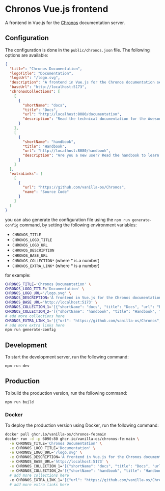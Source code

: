 # Chronos Vue.js frontend

A frontend in Vue.js for the [Chronos](https://github.com/vanilla-os/chronos)
documentation server.

## Configuration

The configuration is done in the `public/chronos.json` file. The following
options are available:

```json
{
  "title": "Chronos Documentation",
  "logoTitle": "Documentation",
  "logoUrl": "/logo.svg",
  "description": "A frontend in Vue.js for the Chronos documentation server.",
  "baseUrl": "http://localhost:5173",
  "chronosCollections": [
    [
      {
        "shortName": "docs",
        "title": "Docs",
        "url": "http://localhost:8080/documentation",
        "description": "Read the technical documentation for the Awesome project."
      }
    ],
    [
      {
        "shortName": "handbook",
        "title": "Handbook",
        "url": "http://localhost:8080/handbook",
        "description": "Are you a new user? Read the handbook to learn how to use the Awesome project."
      }
    ]
  ],
  "extraLinks": [
    [
      {
        "url": "https://github.com/vanilla-os/Chronos",
        "name": "Source Code"
      }
    ]
  ]
}
```

you can also generate the configuration file using the `npm run generate-config`
command, by setting the following environment variables:

- `CHRONOS_TITLE`
- `CHRONOS_LOGO_TITLE`
- `CHRONOS_LOGO_URL`
- `CHRONOS_DESCRIPTION`
- `CHRONOS_BASE_URL`
- `CHRONOS_COLLECTION*` (where \* is a number)
- `CHRONOS_EXTRA_LINK*` (where \* is a number)

for example:

```bash
CHRONOS_TITLE='Chronos Documentation' \
CHRONOS_LOGO_TITLE='Documentation' \
CHRONOS_LOGO_URL='/logo.svg' \
CHRONOS_DESCRIPTION='A frontend in Vue.js for the Chronos documentation server.' \
CHRONOS_BASE_URL='http://localhost:5173' \
CHRONOS_COLLECTION_1='[{"shortName": "docs", "title": "Docs", "url": "http://localhost:8080/documentation", "description": "Read the technical documentation for the Awesome project."}]' \
CHRONOS_COLLECTION_2='[{"shortName": "handbook", "title": "Handbook", "url": "http://localhost:8080/handbook", "description": "Are you a new user? Read the handbook to learn how to use the Awesome project."}]' \
# add more collections here
CHRONOS_EXTRA_LINK_1='[{"url": "https://github.com/vanilla-os/Chronos", "name": "Source Code"}]' \
# add more extra links here
npm run generate-config
```

## Development

To start the development server, run the following command:

```bash
npm run dev
```

## Production

To build the production version, run the following command:

```bash
npm run build
```

### Docker

To deploy the production version using Docker, run the following command:

```bash
docker pull ghcr.io/vanilla-os/chronos-fe:main
docker run -d -p 6090:80 ghcr.io/vanilla-os/chronos-fe:main \
  -e CHRONOS_TITLE='Chronos Documentation' \
  -e CHRONOS_LOGO_TITLE='Documentation' \
  -e CHRONOS_LOGO_URL='/logo.svg' \
  -e CHRONOS_DESCRIPTION='A frontend in Vue.js for the Chronos documentation server.' \
  -e CHRONOS_BASE_URL='http://localhost:5173' \
  -e CHRONOS_COLLECTION_1='[{"shortName": "docs", "title": "Docs", "url": "http://localhost:8080/documentation", "description": "Read the technical documentation for the Awesome project."}]' \
  -e CHRONOS_COLLECTION_2='[{"shortName": "handbook", "title": "Handbook", "url": "http://localhost:8080/handbook", "description": "Are you a new user? Read the handbook to learn how to use the Awesome project."}]' \
  # add more collections here
  -e CHRONOS_EXTRA_LINK_1='[{"url": "https://github.com/vanilla-os/Chronos", "name": "Source Code"}]' \
  # add more extra links here
```
